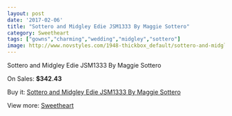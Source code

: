 ```yaml
---
layout: post
date: '2017-02-06'
title: "Sottero and Midgley Edie JSM1333 By Maggie Sottero"
category: Sweetheart
tags: ["gowns","charming","wedding","midgley","sottero"]
image: http://www.novstyles.com/1948-thickbox_default/sottero-and-midgley-edie-jsm1333-by-maggie-sottero.jpg
---
```

Sottero and Midgley Edie JSM1333 By Maggie Sottero

On Sales: **$342.43**
<a href="https://www.novstyles.com/en/sweetheart/1097-sottero-and-midgley-edie-jsm1333-by-maggie-sottero.html"><amp-img layout="responsive" width="600" height="600" src="//www.novstyles.com/1948-thickbox_default/sottero-and-midgley-edie-jsm1333-by-maggie-sottero.jpg" alt="Sottero and Midgley Edie JSM1333 By Maggie Sottero 0" /></a>
<a href="https://www.novstyles.com/en/sweetheart/1097-sottero-and-midgley-edie-jsm1333-by-maggie-sottero.html"><amp-img layout="responsive" width="600" height="600" src="//www.novstyles.com/1949-thickbox_default/sottero-and-midgley-edie-jsm1333-by-maggie-sottero.jpg" alt="Sottero and Midgley Edie JSM1333 By Maggie Sottero 1" /></a>

Buy it: [Sottero and Midgley Edie JSM1333 By Maggie Sottero](https://www.novstyles.com/en/sweetheart/1097-sottero-and-midgley-edie-jsm1333-by-maggie-sottero.html "Sottero and Midgley Edie JSM1333 By Maggie Sottero")

View more: [Sweetheart](https://www.novstyles.com/en/7-sweetheart "Sweetheart")